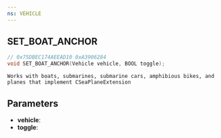 ```yaml
---
ns: VEHICLE
---
```

## SET_BOAT_ANCHOR

```c
// 0x75DBEC174AEEAD10 0xA3906284
void SET_BOAT_ANCHOR(Vehicle vehicle, BOOL toggle);
```

```
Works with boats, submarines, submarine cars, amphibious bikes, and planes that implement CSeaPlaneExtension
```

## Parameters
* **vehicle**: 
* **toggle**: 

